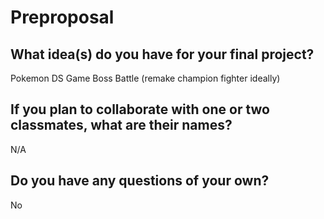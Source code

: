 # Preproposal

## What idea(s) do you have for your final project?

Pokemon DS Game Boss Battle (remake champion fighter ideally)

## If you plan to collaborate with one or two classmates, what are their names?

N/A

## Do you have any questions of your own?

No
